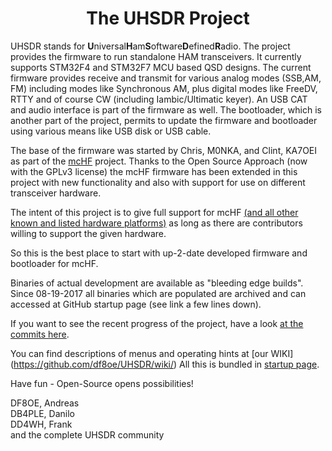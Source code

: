<div align="center"><h1><b>The UHSDR Project</b></h1></div>

UHSDR stands for **U**niversal**H**am**S**oftware**D**efined**R**adio.
The project provides  the firmware to run standalone HAM transceivers.
It currently supports STM32F4 and STM32F7 MCU based QSD designs. The
current firmware provides receive and transmit for various analog modes
(SSB,AM, FM) including modes like Synchronous AM, plus digital modes
like FreeDV, RTTY  and of course CW (including Iambic/Ultimatic keyer).
An USB CAT and audio interface is part of the firmware as well. The
bootloader, which is another part of the project, permits to update the
firmware and bootloader using various means like USB disk or USB cable.

The base of the firmware was started by Chris, M0NKA, and Clint, KA7OEI
as part of the [mcHF](http://www.m0nka.co.uk/) project. Thanks to the
Open Source Approach (now with the GPLv3 license) the mcHF firmware has
been extended in this project with new functionality and also with
support for use on different transceiver hardware.

The intent of this project is to give full support for mcHF [(and all
other known and listed hardware platforms)](https://github.com/df8oe/UHSDR/wiki/Supported-Hardware) as long as there are
contributors willing to support the given hardware.

So this is the best place to start with up-2-date developed firmware and
bootloader for mcHF.

Binaries of actual development are available as "bleeding edge builds".
Since 08-19-2017 all binaries which are populated are archived and can
accessed at GitHub startup page (see link a few lines down).

If you want to see the recent progress of the project, have a look [at
the commits here](https://github.com/df8oe/mchf-github/commits/active-devel).

You can find descriptions of menus and operating hints at [our WIKI] (https://github.com/df8oe/UHSDR/wiki/)
All this is bundled in [startup page](https://df8oe.github.io/UHSDR/).

Have fun - Open-Source opens possibilities!

DF8OE, Andreas<br/>
DB4PLE, Danilo<br/>
DD4WH, Frank<br/>
and the complete UHSDR community

